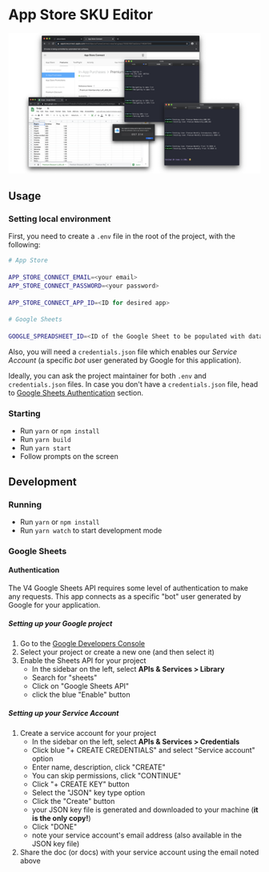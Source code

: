 # App Store SKU Editor

![logo](logo.png)

## Usage

### Setting local environment

First, you need to create a `.env` file in the root of the project, with the following:

```sh
# App Store

APP_STORE_CONNECT_EMAIL=<your email>
APP_STORE_CONNECT_PASSWORD=<your password>

APP_STORE_CONNECT_APP_ID=<ID for desired app>

# Google Sheets

GOOGLE_SPREADSHEET_ID=<ID of the Google Sheet to be populated with data>
```

Also, you will need a `credentials.json` file which enables our _Service Account_ (a specific _bot_ user generated by Google for this application).

Ideally, you can ask the project maintainer for both `.env` and `credentials.json` files. In case you don't have a `credentials.json` file, head to [Google Sheets Authentication](#authentication) section.

### Starting

- Run `yarn` or `npm install`
- Run `yarn build`
- Run `yarn start`
- Follow prompts on the screen

## Development

### Running

- Run `yarn` or `npm install`
- Run `yarn watch` to start development mode

### Google Sheets

#### Authentication

The V4 Google Sheets API requires some level of authentication to make any requests. This app connects as a specific "bot" user generated by Google for your application.

##### Setting up your Google project

1. Go to the [Google Developers Console](https://console.developers.google.com/)
1. Select your project or create a new one (and then select it)
1. Enable the Sheets API for your project
   - In the sidebar on the left, select **APIs & Services > Library**
   - Search for "sheets"
   - Click on "Google Sheets API"
   - click the blue "Enable" button

##### Setting up your Service Account

1. Create a service account for your project
   - In the sidebar on the left, select **APIs & Services > Credentials**
   - Click blue "+ CREATE CREDENTIALS" and select "Service account" option
   - Enter name, description, click "CREATE"
   - You can skip permissions, click "CONTINUE"
   - Click "+ CREATE KEY" button
   - Select the "JSON" key type option
   - Click the "Create" button
   - your JSON key file is generated and downloaded to your machine (**it is the only copy!**)
   - Click "DONE"
   - note your service account's email address (also available in the JSON key file)
1. Share the doc (or docs) with your service account using the email noted above
